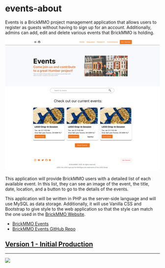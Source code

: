# events-about

<style>@import url("//readme.codeadam.ca/readme.css");</style>

Events is a BrickMMO project management application that allows users to register as guests without having to sign up for an account. Additionally, admins can add, edit and delete various events that BrickMMO is holding.

![Event List Page](images/v1-events-list.png)

This application will provide BrickMMO users with a detailed list of each available event. In this list, they can see an image of the event, the title, date, location, and a button to go to the details of the events.

This application will be written in PHP as the server-side language and will use MySQL as data storage. Additionally, it will use Vanilla CSS and Bootstrap to give style to the web application so that the style can match the one used in the [BrickMMO Website](https://brickmmo.com/).

- [BrickMMO Events](https://brickmmo.com/)
- [BrickMMO Events GitHub Repo](https://github.com/BrickMMO/events-v1)

## [Version 1 - Initial Production](v1)

---

<a href="https://brickmmo.com">
<img src="https://brickmmo.com/images/brickmmo-logo-horizontal.jpg" width="100">
</a>
